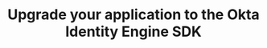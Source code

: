 ---
title: Upgrade your application to the Okta Identity Engine SDK
layout: Guides
sections:
 - main
---